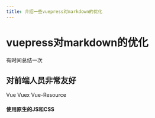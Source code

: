 ```yaml
---
title: 介绍一些vuepress对markdown的优化
---
```


# vuepress对markdown的优化

有时间总结一次

## 对前端人员非常友好

 Vue <Badge text="2.5.0+"/> 
 Vuex <Badge text="beta" type="warn" vertical="top"/> 
 Vue-Resource<Badge text="废弃" vertical="middle" type="error"/>

<!--样式内容-->
<style>
.box {
  width: 100%;
  height: 100px;
  line-height: 100px;
  text-align: center;
  color: #fff;
  background-color: #58a;
}
</style>

<!--.md内容-->
#### 使用原生的JS和CSS
<div id="container"></div>

<!--js内容-->
<script>
window.onload = function() {
  var dom = document.getElementById('container');
  dom.innerHTML = 'box content'
  dom.className = 'box'
}
</script>

